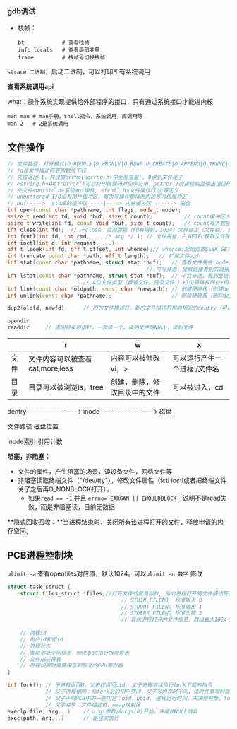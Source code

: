 ### gdb调试

- 栈帧：

  ```shell
  bt 			# 查看栈帧
  info locals	# 查看局部变量
  frame 		# 栈帧号切换栈帧
  ```

`strace 二进制`，启动二进制，可以打印所有系统调用

**查看系统调用api**

what：操作系统实现提供给外部程序的接口，只有通过系统接口才能进内核

```
man man	# man手册，shell指令，系统调用，库调用等
man 2	# 2是系统调用
```

## 文件操作

```c++
// 文件路径，打开模式(O_RDONLY|O_WRONLY|O_RDWR O_CREATE|O_APPEND|O_TRUNC|O_EXC:|O_NONBLOCK)，创建文件的访问权限（rws, 受umask影响）
// fd是文件描述符表的数组下标
// 失败返回-1，并设置errno(<errno.h>中全局变量), 0读到文件尾了
// <string.h>中strerror()可以打印错误码对应字符串，perror()直接控制台输出错误码
// 头文件<unistd.h>系统api操作, <fcntl.h>文件操作flag等定义
// unbuffered I/O没有用户缓冲区，每次写操作都得进内核写内核缓冲区
// buf ---->  std库的缓冲区 ----|----> 内核缓冲区 ------> 磁盘
int open(const char *pathname, int flags, mode_t mode); 
ssize_t read(int fd, void *buf, size_t count);			// count缓冲区大小
ssize_t write(int fd, const void *buf, size_t count);	// count写入数据大小
int close(int fd);	// 不close：资源泄露（fd有限制，1024）文件锁定（文件锁），数据丢失（写操作在close时才刷新到磁盘上）
int fcntl(int fd, int cmd, ... /* arg */ );	// 文件属性，F_GETFL获取文件属性，F_SETFL设置文件属性（位图）
int ioctl(int d, int request, ...);
off_t lseek(int fd, off_t offset, int whence);// whence:起始位置SEEK_SET/SEEK_CUR/SEEK_END,返回的是相较于文件起始位置的偏移。读写用同一个偏移。可以用于获取文件大小（0,SEEK_END返回值），扩展文件大小(扩展大小,SEEK_END，偏移之后必须有io操作)
int truncate(const char *path, off_t length);	// 扩展文件大小
int stat(const char *pathname, struct stat *buf);	// 查看文件属性inode，文件类型
											// 符号穿透，硬软链接看到的链接之后的文件属性
int lstat(const char *pathname, struct stat *buf);	// 不会穿透，看到是链接文件
						// 4位文件类型（普通文件，目录文件，）+3位特殊权限位+用户rwx组rwx其他rwx
int link(const char *oldpath, const char *newpath);	// 创建硬链接（创建dentry）
int unlink(const char *pathname);					// 删除硬链接（删除dentry，系统等所有打开该文件的进程关闭该文件，才会挑时间释放掉）

dup2(oldfd, newfd)		// 旧的文件描述符，新的文件描述符指向相同的dentry（可以让标准输出写文件）

opendir
readdir		// 返回目录项指针，一次读一个，读到文件尾NULL，读到文件
```

|      | r                               | w                            | x                            |
| ---- | ------------------------------- | ---------------------------- | ---------------------------- |
| 文件 | 文件内容可以被查看cat,more,less | 内容可以被修改vi，>          | 可以运行产生一个进程./文件名 |
| 目录 | 目录可以被浏览ls，tree          | 创建，删除，修改目录中的文件 | 可以被进入，cd               |

dentry ---------------->    inode  -----------------> 磁盘

文件路径                       磁盘位置                    

inode索引					引用计数

**阻塞，非阻塞：**

- 文件的属性，产生阻塞的场景，读设备文件，网络文件等
- 非阻塞读取终端文件（"/dev/tty"），修改文件属性（fctl ioctl或者把终端文件关了之后再O_NONBLOCK打开）。
  - 如果`read == -1`  并且 `errno= EARGAN || EWOULDBLOCK`，说明不是read失败，而是非阻塞读，目前无数据

**隐式回收回收：**当进程结束时，关闭所有该进程打开的文件，释放申请的内存空间。

## PCB进程控制块

`ulimit -a` 查看openfiles对应值，默认1024。可以`ulimit -n 数字` 修改

```c++
struct task_struct {
	struct files_struct *files;//打开文件的信息指针, 指向进程打开的文件描述符表(数组)
    						   		// STDIN_FILENO  标准输入 0
    								// STDOUT_FILENO 标准输出 1
    								// STDERR_FILENO 标准出错 2
    								// 其他进程打开的文件信息，数组最大1024个
    
    // 进程id
    // 用户id和组id
    // 进程状态
    // 虚拟地址空间信息，mm的pgd指针指向页表
    // 文件描述符表
    // 进程切换时需要保存和恢复的CPU寄存器
}
```

```c++
int fork();	// 子进程返回0，父进程返回pid, 父子进程继续执行fork下面的指令
			// 父子进程相同：刚fork后的用户空间，父子写内存时不同，读时共享写时赋值
			// 父子不同PCB中的一些内容：pid，ppid, 进程运行时间，未决信号集，fork返回值
			// 父子共享：文件描述符，mmap映射区
execlp(file, arg...)	// args参数从args[0]开始，末尾加NULL哨兵
exec(path, arg...)		// 路径来执行
```

